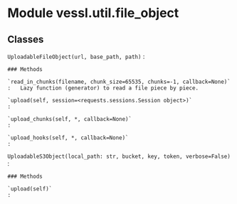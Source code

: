Module vessl.util.file_object
=============================

Classes
-------

`UploadableFileObject(url, base_path, path)`
:   

    ### Methods

    `read_in_chunks(filename, chunk_size=65535, chunks=-1, callback=None)`
    :   Lazy function (generator) to read a file piece by piece.

    `upload(self, session=<requests.sessions.Session object>)`
    :

    `upload_chunks(self, *, callback=None)`
    :

    `upload_hooks(self, *, callback=None)`
    :

`UploadableS3Object(local_path: str, bucket, key, token, verbose=False)`
:   

    ### Methods

    `upload(self)`
    :